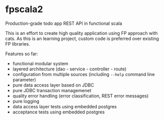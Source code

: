 # fpscala2
Production-grade todo app REST API in functional scala

This is an effort to create high quality application using FP approach with cats.
As this is an learning project, custom code is preferred over existing FP libraries.

Features so far:

- functional modular system
- layered architecture (dao - service - controller - route)
- configuration from multiple sources (including `--help` command line parameter)
- pure data access layer based on JDBC
- pure JDBC transaction managemenet
- quality error handling (error classification, REST error messages)
- pure logging
- data access layer tests using embedded postgres
- acceptance tests using embedded postgres
